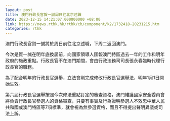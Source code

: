 ```yaml
---
layout: post
title: 澳門行政長官賀一誠周日往北京述職
date: 2023-12-15 14:21:07.000000000 +08:00
link: https://news.rthk.hk/rthk/ch/component/k2/1732418-20231215.htm
categories: rthk
---
```


澳門行政長官賀一誠將於周日前往北京述職，下周二返回澳門。

今次是賀一誠在明年底換屆前，向國家領導人匯報澳門特區過去一年的工作和明年政府的施政重點。行政長官不在澳門期間，會由行政法務司司長張永春臨時代理行政長官的職務。

為了配合明年的行政長官選舉，立法會剛完成修改行政長官選舉法，明年1月1日開始生效。

第六屆行政長官選舉按照今次修法重點訂定的審查資格，澳門維護國家安全委員會將負責行政長官參選人的資格審查，只要有事實及行為證明參選人不效忠中華人民共和國或澳門特區等7項標準，就會視為無參選資格，而且不得提出聲明異議或司法上訴。
